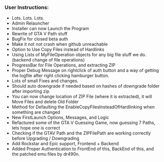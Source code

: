 ### User Instructions:

* Lots. Lots. Lots.
* Admin Relauncher
* Installer can now Launch the Program
* Rewrite of GTA V Path stuff
* BugFix for closed beta auth
* Make it not not crash when github unreachable
* Option to Use Copy Files instead of Hardlinks
* Using Lists of MyFileOperation objects for any big file stuff we do. (backend change of file operations)
* ProgressBar for File Operations, and extracting ZIP
* Proper Debug Message on rightclick of auth button and a way of getting the logfile after right clicking hamburger button.
* Lots of small Fixes and changes.
* Should auto downgrade if needed based on hashes of downgrade folder after importing zip
* You can now change location of ZIP File (where it is extracted), it will Move Files and delete Old Folder
* Method for Defaulting the EnableCopyFilesInsteadOfHardlinking when something are changed
* New FirstLaunch Options, Messages, and Logic
* Refactured some of the GTA V Guessing Game, now guessing 7 Paths, lets hope one is correct
* Checking if the GTAV Path and the ZIPFilePath are working correctly before Upgrading / Downgrading
* Add Rockstar and Epic support, Frontend + Backend
* Added Proper Authentication to FrontEnd of this, BackEnd of this, and the patched emu files by dr490n.